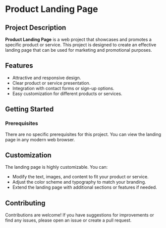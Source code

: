 # Product Landing Page

## Project Description

**Product Landing Page** is a web project that showcases and promotes a specific product or service. This project is designed to create an effective landing page that can be used for marketing and promotional purposes.

## Features

- Attractive and responsive design.
- Clear product or service presentation.
- Integration with contact forms or sign-up options.
- Easy customization for different products or services.

## Getting Started

### Prerequisites

There are no specific prerequisites for this project. You can view the landing page in any modern web browser.

## Customization

The landing page is highly customizable. You can:

- Modify the text, images, and content to fit your product or service.
- Adjust the color scheme and typography to match your branding.
- Extend the landing page with additional sections or features if needed.

## Contributing

Contributions are welcome! If you have suggestions for improvements or find any issues, please open an issue or create a pull request.
